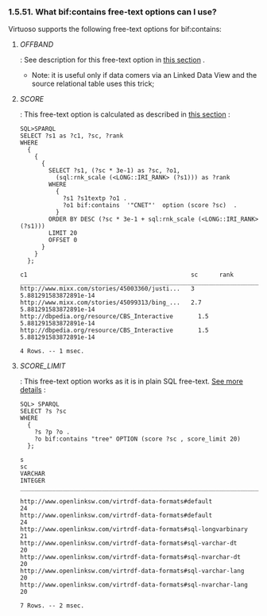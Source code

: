 <div>

<div>

<div>

<div>

### 1.5.51. What bif:contains free-text options can I use?

</div>

</div>

</div>

Virtuoso supports the following free-text options for bif:contains:

<div>

1.  <span class="emphasis">*OFFBAND*</span>

    : See description for this free-text option in
    <a href="offbanddata.html" class="link" shape="rect"
    title="20.2.8. Using Offband Data for Faster Filtering">this section</a>
    .

    <div>

    - Note: it is useful only if data comers via an Linked Data View and
      the source relational table uses this trick;

    </div>

2.  <span class="emphasis">*SCORE*</span>

    : This free-text option is calculated as described in
    <a href="hitscores.html" class="link" shape="rect"
    title="20.2.6. Hit Scores">this section</a> :

    ``` programlisting
    SQL>SPARQL
    SELECT ?s1 as ?c1, ?sc, ?rank
    WHERE
      {
        {
          {
            SELECT ?s1, (?sc * 3e-1) as ?sc, ?o1,
              (sql:rnk_scale (<LONG::IRI_RANK> (?s1))) as ?rank
            WHERE
              {
                ?s1 ?s1textp ?o1 .
                ?o1 bif:contains  '"CNET"'  option (score ?sc)  .
              }
            ORDER BY DESC (?sc * 3e-1 + sql:rnk_scale (<LONG::IRI_RANK> (?s1)))
            LIMIT 20
            OFFSET 0
          }
        }
      };

    c1                                              sc      rank
    _________________________________________________________________________
    http://www.mixx.com/stories/45003360/justi...   3       5.881291583872891e-14
    http://www.mixx.com/stories/45099313/bing_...   2.7     5.881291583872891e-14
    http://dbpedia.org/resource/CBS_Interactive       1.5     5.881291583872891e-14
    http://dbpedia.org/resource/CBS_Interactive       1.5     5.881291583872891e-14

    4 Rows. -- 1 msec.
    ```

3.  <span class="emphasis">*SCORE_LIMIT*</span>

    : This free-text option works as it is in plain SQL free-text.
    <a href="queryingftcols.html" class="link" shape="rect"
    title="20.3. Querying Free Text Indexes">See more details</a> :

    ``` programlisting
    SQL> SPARQL
    SELECT ?s ?sc
    WHERE
      {
        ?s ?p ?o .
        ?o bif:contains "tree" OPTION (score ?sc , score_limit 20)
      };

    s                                                                      sc
    VARCHAR                                                                INTEGER
    ________________________________________________________________________________

    http://www.openlinksw.com/virtrdf-data-formats#default                 24
    http://www.openlinksw.com/virtrdf-data-formats#default                 24
    http://www.openlinksw.com/virtrdf-data-formats#sql-longvarbinary       21
    http://www.openlinksw.com/virtrdf-data-formats#sql-varchar-dt          20
    http://www.openlinksw.com/virtrdf-data-formats#sql-nvarchar-dt         20
    http://www.openlinksw.com/virtrdf-data-formats#sql-varchar-lang        20
    http://www.openlinksw.com/virtrdf-data-formats#sql-nvarchar-lang       20

    7 Rows. -- 2 msec.
    ```

</div>

</div>
